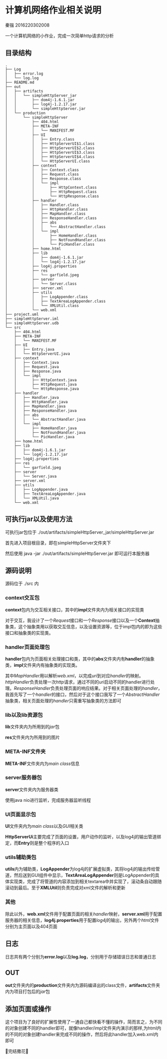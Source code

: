 # 计算机网络作业相关说明
秦锴 2016220302008

一个计算机网络的小作业，完成一次简单http请求的分析

## 目录结构

    .
    ├── Log
    │   ├── error.log
    │   └── log.log
    ├── README.md
    ├── out
    │   ├── artifacts
    │   │   └── simpleHttpServer_jar
    │   │       ├── dom4j-1.6.1.jar
    │   │       ├── log4j-1.2.17.jar
    │   │       └── simpleHttpServer.jar
    │   └── production
    │       └── simpleHttpServer
    │           ├── 404.html
    │           ├── META-INF
    │           │   └── MANIFEST.MF
    │           ├── UI
    │           │   ├── Entry.class
    │           │   ├── HttpServerUI$1.class
    │           │   ├── HttpServerUI$2.class
    │           │   ├── HttpServerUI$3.class
    │           │   ├── HttpServerUI$4.class
    │           │   └── HttpServerUI.class
    │           ├── context
    │           │   ├── Context.class
    │           │   ├── Request.class
    │           │   ├── Response.class
    │           │   └── impl
    │           │       ├── HttpContext.class
    │           │       ├── HttpRequest.class
    │           │       └── HttpResponse.class
    │           ├── handler
    │           │   ├── Handler.class
    │           │   ├── HttpHandler.class
    │           │   ├── MapHandler.class
    │           │   ├── ResponseHandler.class
    │           │   ├── abs
    │           │   │   └── AbstractHandler.class
    │           │   └── impl
    │           │       ├── HomeHandler.class
    │           │       ├── NotFoundHandler.class
    │           │       └── PicHandler.class
    │           ├── home.html
    │           ├── lib
    │           │   ├── dom4j-1.6.1.jar
    │           │   └── log4j-1.2.17.jar
    │           ├── log4j.properties
    │           ├── res
    │           │   └── garfield.jpeg
    │           ├── server
    │           │   └── Server.class
    │           ├── server.xml
    │           ├── utils
    │           │   ├── LogAppender.class
    │           │   ├── TextAreaLogAppender.class
    │           │   └── XMLUtil.class
    │           └── web.xml
    ├── project.uml
    ├── simpleHttpServer.iml
    ├── simpleHttpServer.udb
    └── src
        ├── 404.html
        ├── META-INF
        │   └── MANIFEST.MF
        ├── UI
        │   ├── Entry.java
        │   └── HttpServerUI.java
        ├── context
        │   ├── Context.java
        │   ├── Request.java
        │   ├── Response.java
        │   └── impl
        │       ├── HttpContext.java
        │       ├── HttpRequest.java
        │       └── HttpResponse.java
        ├── handler
        │   ├── Handler.java
        │   ├── HttpHandler.java
        │   ├── MapHandler.java
        │   ├── ResponseHandler.java
        │   ├── abs
        │   │   └── AbstractHandler.java
        │   └── impl
        │       ├── HomeHandler.java
        │       ├── NotFoundHandler.java
        │       └── PicHandler.java
        ├── home.html
        ├── lib
        │   ├── dom4j-1.6.1.jar
        │   └── log4j-1.2.17.jar
        ├── log4j.properties
        ├── res
        │   └── garfield.jpeg
        ├── server
        │   └── Server.java
        ├── server.xml
        ├── utils
        │   ├── LogAppender.java
        │   ├── TextAreaLogAppender.java
        │   └── XMLUtil.java
        └── web.xml

## 可执行jar以及使用方法

可执行jar包位于 ./out/artifacts/simpleHttpServer_jar/simpleHttpServer.jar

首先进入项目根目录，即在simpleHttpServer文件夹下

然后使用 java -jar ./out/artifacts/simpleHttpServer.jar 即可运行本服务器

## 源码说明

源码位于 ./src 内

### context交互包

**context**包内为交互相关接口，其中的**impl**文件夹内为相关接口的实现类

对于交互，我设计了一个*Request*接口和一个*Response*接口以及一个**Context**抽象类，这个抽象类用以获取交互信息，以及设置资源等，位于impl包内的即为这些接口和抽象类的实现类。

### handler页面处理包

**handler**包内为页面相关处理接口和类，其中的**abs**文件夹内有**handler**的抽象类，**impl**文件夹内有抽象类的实现类。

其中*MapHandler*用以解析*web.xml*，以完成*uri*到对应*handler*的映射。*httpHandler*负责处理一次*http*请求，通过不同的uri启动不同的handler进行处理。*ResponseHandler*负责处理页面的响应结果。对于相关页面处理的*handler*，我首先写了一个*handler*的接口，然后对于这个接口我写了一个*AbstractHandler*抽象类，相关页面处理的*handler*只需重写抽象类的方法即可

### lib以及lib资源包

**lib**文件夹内为所用到的*jar*包

**res**文件夹内为所用到的图片

### META-INF文件夹

**META-INF**文件夹内为*main class*信息

### server服务器包

**server**文件夹内为服务器类

使用java nio进行监听，完成服务器监听线程

### UI页面显示包

**UI**文件夹内为*main class*以及*GUI*相关类

**HttpServerUi**主要完成了页面的设置，用户动作的监听，以及log4j的输出管道绑定，而**Entry**则是整个程序的入口

### utils辅助类包

**utils**内为辅助类，**LogAppender**为log4j的扩展虚拟类，其将log4j的输出传给管道，然后送到GUI组件中显示，**TextAreaLogAppender**则是LogAppender的具体实现类，完成了将管道的内容添加到相关textarea中并实现了，滚动条自动跟随滚动到最后。至于**XMLUtil**则负责完成对xml文件的解析和更新

### 其他

除此以外，**web.xml**文件用于配置页面的相关*handler*映射，**server.xml**用于配置服务器的相关信息，**log4j.properties**用于配置*log4j*的输出，另外两个*html*文件分别为主页面以及404页面

## 日志

日志共有两个分别为**error.log**以及**log.log**，分别用于存储错误日志和普通日志

## OUT

**out**文件夹内的**production**文件夹内为源码编译出的class文件，**artifacts**文件夹内为项目打包后的*jar*包

## 添加页面或操作

这个项目为了良好的扩展性使用了一通自己都快看不懂的操作，简而言之，为不同的对象创建不同的handler即可，就像handler/impl文件夹内演示的那样,为html内的不同的对象创建handler来完成不同的操作，然后将此handler加入web.xml内即可

🎉完结撒花🎉
